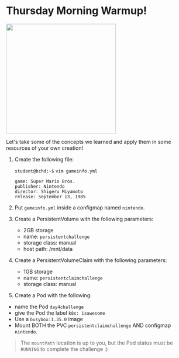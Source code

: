 # Thursday Morning Warmup!

<img src="https://assets.ubuntu.com/v1/64cf3b1b-now-witness-the-power-of-this-fully-operational-kubernetes-cluster.jpeg" width="300"/>

Let's take some of the concepts we learned and apply them in some resources of your own creation!

1. Create the following file:

    `student@bchd:~$` `vim gameinfo.yml`

    ```
    game: Super Mario Bros.
    publisher: Nintendo
    director: Shigeru Miyamoto
    release: September 13, 1985
    ```

0. Put `gameinfo.yml` inside a configmap named `nintendo`.

0. Create a PersistentVolume with the following parameters:

    - 2GB storage
    - name: `persistentchallenge`
    - storage class: manual
    - host path: /mnt/data

0. Create a PersistentVolumeClaim with the following parameters:

    - 1GB storage
    - name: `persistentclaimchallenge`
    - storage class: manual

0. Create a Pod with the following:
- name the Pod `day4challenge`
- give the Pod the label `k8s: isawesome`
- Use a `busybox:1.35.0` image
- Mount BOTH the PVC `persistentclaimchallenge` AND configmap `nintendo`.
> The `mountPath` location is up to you, but the Pod status must be `RUNNING` to complete the challenge :)

